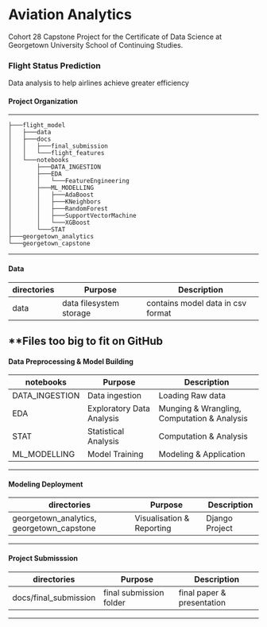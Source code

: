 # Aviation Analytics
Cohort 28 Capstone Project for the Certificate of Data Science at Georgetown University School of Continuing Studies.

### Flight Status Prediction 
Data analysis to help airlines achieve greater efficiency

#### Project Organization
------------
```
├───flight_model
│   ├───data
│   ├───docs
│   │   ├───final_submission
│   │   └───flight_features
│   └───notebooks
│       ├───DATA_INGESTION
│       ├───EDA
│       │   └───FeatureEngineering
│       ├───ML_MODELLING
│       │   ├───AdaBoost
│       │   ├───KNeighbors
│       │   ├───RandomForest
│       │   ├───SupportVectorMachine
│       │   └───XGBoost
│       └───STAT
├───georgetown_analytics
└───georgetown_capstone
```
    

--------
#### Data

| directories | Purpose                 | Description                       |
| ----------- | ----------------------- | --------------------------------- |
| data        | data filesystem storage | contains model data in csv format |

**Files too big to fit on GitHub
--------

#### Data Preprocessing & Model Building

| notebooks      | Purpose                   | Description                                 |
| -------------- | ------------------------- | ------------------------------------------- |
| DATA_INGESTION | Data ingestion            | Loading Raw data                            |
| EDA            | Exploratory Data Analysis | Munging & Wrangling, Computation & Analysis |
| STAT           | Statistical Analysis      | Computation & Analysis                      |
| ML_MODELLING   | Model Training            | Modeling & Application                      |

--------

#### Modeling Deployment

| directories                               | Purpose                   | Description    |
| ----------------------------------------- | ------------------------- | -------------- |
| georgetown_analytics, georgetown_capstone | Visualisation & Reporting | Django Project |

--------

#### Project Submisssion

| directories           | Purpose                 | Description                |
| --------------------- | ----------------------- | -------------------------- |
| docs/final_submission | final submission folder | final paper & presentation |

--------




